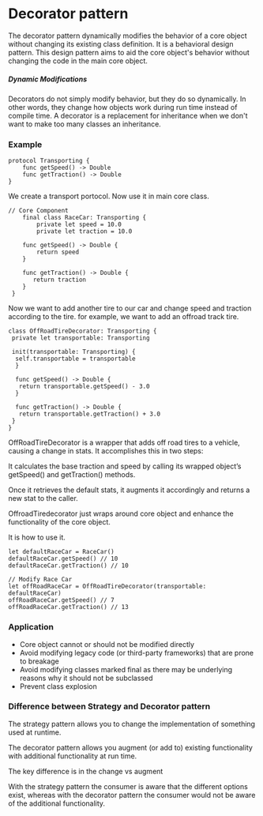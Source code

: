 # Decorator pattern 

The decorator pattern dynamically modifies the behavior of a core object without changing its existing class definition. It is a behavioral design pattern. This design pattern aims to aid the core object's behavior without changing the code in the main core object. 

##### Dynamic Modifications
Decorators do not simply modify behavior, but they do so dynamically. In other words, they change how objects work during run time instead of compile time.
 A decorator is a replacement for inheritance when we don't want to make too many classes an inheritance.
 
###  Example
 
  	protocol Transporting {
  		func getSpeed() -> Double
  		func getTraction() -> Double
	}  
 
 We create a transport portocol. Now use it in main core class.
 
 	// Core Component
		final class RaceCar: Transporting {
  			private let speed = 10.0
  			private let traction = 10.0
  
  		func getSpeed() -> Double {
    		return speed
  		}
  
  		func getTraction() -> Double {
    	   return traction
  		}
	 }
	 
Now we want to add another tire to our car and change speed and traction according to the tire. for example, we want to add an offroad track tire.

	class OffRoadTireDecorator: Transporting {
     private let transportable: Transporting
  
     init(transportable: Transporting) {
      self.transportable = transportable
      }
  
      func getSpeed() -> Double {
       return transportable.getSpeed() - 3.0
      }
  
      func getTraction() -> Double {
       return transportable.getTraction() + 3.0
     }
    }
    
  
   OffRoadTireDecorator is a wrapper that adds off road tires to a vehicle, causing a change in stats. It accomplishes this in two steps:
   
It calculates the base traction and speed by calling its wrapped object’s getSpeed() and getTraction() methods.

Once it retrieves the default stats, it augments it accordingly and returns a new stat to the caller.

OffroadTiredecorator just wraps around core object and enhance the functionality of the core object.

It is how to use it.

	let defaultRaceCar = RaceCar()
	defaultRaceCar.getSpeed() // 10
	defaultRaceCar.getTraction() // 10

	// Modify Race Car
	let offRoadRaceCar = OffRoadTireDecorator(transportable: defaultRaceCar)
	offRoadRaceCar.getSpeed() // 7
	offRoadRaceCar.getTraction() // 13
	

### Application

* Core object cannot or should not be modified directly
* Avoid modifying legacy code (or third-party frameworks) that are prone to breakage
* Avoid modifying classes marked final as there may be underlying reasons why it should not be subclassed
* Prevent class explosion


### Difference between Strategy and Decorator pattern

The strategy pattern allows you to change the implementation of something used at runtime.

The decorator pattern allows you augment (or add to) existing functionality with additional functionality at run time.

The key difference is in the change vs augment

With the strategy pattern the consumer is aware that the different options exist, whereas with the decorator pattern the consumer would not be aware of the additional functionality.
